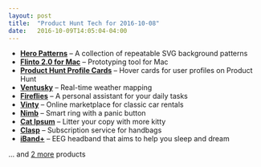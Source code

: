 ```yaml
---
layout: post
title:  "Product Hunt Tech for 2016-10-08"
date:   2016-10-09T14:05:04-04:00
---
```


* **[Hero Patterns](https://www.producthunt.com/tech/hero-patterns?utm_campaign=producthunt-api&utm_medium=api&utm_source=Application%3A+Daily+Digest+RSS+%28ID%3A+3202%29)** – A collection of repeatable SVG background patterns
* **[Flinto 2.0 for Mac](https://www.producthunt.com/tech/flinto-2-0-for-mac?utm_campaign=producthunt-api&utm_medium=api&utm_source=Application%3A+Daily+Digest+RSS+%28ID%3A+3202%29)** – Prototyping tool for Mac
* **[Product Hunt Profile Cards](https://www.producthunt.com/tech/product-hunt-profile-cards?utm_campaign=producthunt-api&utm_medium=api&utm_source=Application%3A+Daily+Digest+RSS+%28ID%3A+3202%29)** – Hover cards for user profiles on Product Hunt
* **[Ventusky](https://www.producthunt.com/tech/ventusky?utm_campaign=producthunt-api&utm_medium=api&utm_source=Application%3A+Daily+Digest+RSS+%28ID%3A+3202%29)** – Real-time weather mapping
* **[Fireflies](https://www.producthunt.com/tech/fireflies-1?utm_campaign=producthunt-api&utm_medium=api&utm_source=Application%3A+Daily+Digest+RSS+%28ID%3A+3202%29)** – A personal assistant for your daily tasks
* **[Vinty](https://www.producthunt.com/tech/vinty?utm_campaign=producthunt-api&utm_medium=api&utm_source=Application%3A+Daily+Digest+RSS+%28ID%3A+3202%29)** – Online marketplace for classic car rentals
* **[Nimb](https://www.producthunt.com/tech/nimb-2?utm_campaign=producthunt-api&utm_medium=api&utm_source=Application%3A+Daily+Digest+RSS+%28ID%3A+3202%29)** – Smart ring with a panic button
* **[Cat Ipsum](https://www.producthunt.com/tech/cat-ipsum?utm_campaign=producthunt-api&utm_medium=api&utm_source=Application%3A+Daily+Digest+RSS+%28ID%3A+3202%29)** – Litter your copy with more kitty
* **[Clasp](https://www.producthunt.com/tech/clasp?utm_campaign=producthunt-api&utm_medium=api&utm_source=Application%3A+Daily+Digest+RSS+%28ID%3A+3202%29)** – Subscription service for handbags
* **[iBand+](https://www.producthunt.com/tech/iband?utm_campaign=producthunt-api&utm_medium=api&utm_source=Application%3A+Daily+Digest+RSS+%28ID%3A+3202%29)** – EEG headband that aims to help you sleep and dream

… and [2 more](https://www.producthunt.com/tech) products